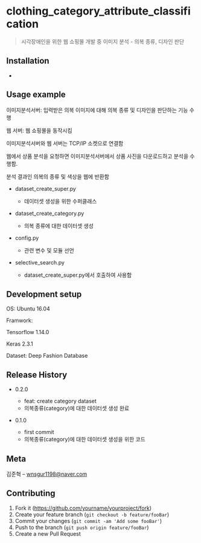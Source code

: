 # clothing_category_attribute_classification
> 시각장애인을 위한 웹 쇼핑몰 개발 중 이미지 분석 - 의복 종류, 디자인 판단

## Installation

-

## Usage example

이미지분석서버: 입력받은 의복 이미지에 대해 의복 종류 및 디자인을 판단하는 기능 수행

웹 서버: 웹 쇼핑몰을 동작시킴

이미지분석서버와 웹 서버는 TCP/IP 소켓으로 연결함

웹에서 상품 분석을 요청하면 이미지분석서버에서 상품 사진을 다운로드하고 분석을 수행함. 

분석 결과인 의복의 종류 및 색상을 웹에 반환함

- dataset_create_super.py

   - 데이터셋 생성을 위한 수퍼클래스

- dataset_create_category.py

   - 의복 종류에 대한 데이터셋 생성

- config.py

   - 관련 변수 및 모듈 선언

- selective_search.py

   - dataset_create_super.py에서 호출하여 사용함

## Development setup

OS: Ubuntu 16.04

Framwork: 

Tensorflow 1.14.0

Keras 2.3.1

Dataset: Deep Fashion Database

## Release History

* 0.2.0
    * feat: create category dataset
    * 의복종류(category)에 대한 데이터셋 생성 완료
    
* 0.1.0
    * first commit
    * 의복종류(category)에 대한 데이터셋 생성을 위한 코드

## Meta

김준혁 – wnsgur1198@naver.com

## Contributing

1. Fork it (<https://github.com/yourname/yourproject/fork>)
2. Create your feature branch (`git checkout -b feature/fooBar`)
3. Commit your changes (`git commit -am 'Add some fooBar'`)
4. Push to the branch (`git push origin feature/fooBar`)
5. Create a new Pull Request

<!-- Markdown link & img dfn's -->

